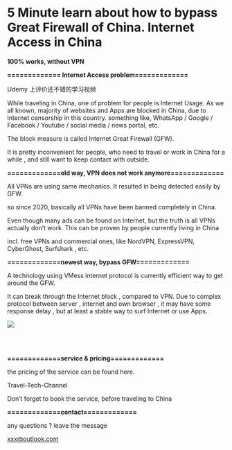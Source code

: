 # 5 Minute learn about how to bypass Great Firewall of China.    Internet Access in China

**100% works,  without VPN**

**============= Internet Access problem=============**

Udemy 上评价还不错的学习视频

While traveling in China,  one of problem for people is Internet Usage. 
As we all known,  majority of websites and Apps are blocked in China, due to internet censorship in this country.
something like, WhatsApp / Google / Facebook / Youtube / social media / news portal,  etc. 

The block measure is called Internet Great Firewall (GFW).

It is pretty inconvenient for people,  who need to travel or work in China for a while ,  and still want to keep contact with outside. 


**=============old way, VPN does not work anymore=============**

All VPNs are using same mechanics.  It resulted in being detected easily by GFW.

so since 2020,  basically all VPNs have been banned completely in China.

Even though many ads can be found on Internet,  but the truth is all VPNs actually don’t work.
This can be proven by people currently living in China 

incl. free VPNs and commercial ones, like NordVPN,  ExpressVPN, CyberGhost, Surfshark ,  etc.  


**=============newest way,  bypass GFW=============**

A technology using VMess internet protocol is currently efficient way to get around the GFW.

It can break through the Internet block , compared to VPN.
Due to complex protocol between server , internet and own browser ,  it may have some response delay , 
but at least a stable way to surf Internet or use  Apps.

[<img src="https://res.cloudinary.com/dfzem0ogd/image/upload/v1582644949/03-games/001_e2paib.jpg">](https://cutt.ly/nr3dvA5)

<br/><br/>


**=============service & pricing=============**


the pricing of the service can be found here.	
	
Travel-Tech-Channel

Don’t forget to book the service, before traveling to China


**=============contact=============**

any questions ?  leave the message

xxx@outlook.com






